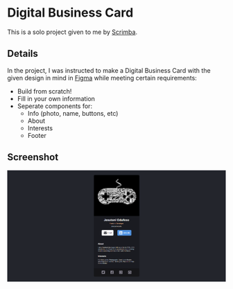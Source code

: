 # Digital Business Card

This is a solo project given to me by [Scrimba](https://scrimba.com/learn/learnreact).

## Details

In the project, I was instructed to make a Digital Business Card with the given design in mind in [Figma](https://www.figma.com/file/4ctPLUvIn5b5Ep6YPOZWWd/Digital-Business-Card?type=design&node-id=0-1&t=016PyFIDmZbmqw7D-0) while meeting certain requirements:

- Build from scratch!
- Fill in your own information
- Seperate components for:
  - Info (photo, name, buttons, etc)
  - About
  - Interests
  - Footer

## Screenshot

![A picture of the business card](./screenshot/digital-business-card-screenshot.png)
